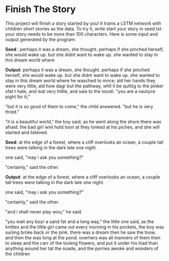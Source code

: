 # Finish The Story
This project will finish a story started by you! 
It trains a LSTM network with children short stories as the data. To try it, write start your story in seed.txt. your story needs to be more than 100 characters. Here is some input and output generated by the program:

__Seed__ : perhaps it was a dream, she thought. perhaps if she pinched herself, she would wake up. but she didnt want to wake up. she wanted to stay in this dream world where

__Output__: perhaps it was a dream, she thought. perhaps if she pinched herself, she would wake up. but she didnt want to wake up. she wanted to stay in this dream world where he wasched to mnce; ald her hands they were very little, ald how dagr but the pathway, whll it be quttiig to the pinker sfat t hate, and wat very hittle, and saie to the toosti. 
"you are a nautyce pight for it;"

"but it is so good of them to come," the child answered. "but he is very thred."

"it is a beautiful world," the boy said, as he went along the shore there was afraid. the bad girl winl hold toon at they lonked at his piches, and she will started and listened.

__Seed__: at the edge of a forest, where a cliff overlooks an ocean, a couple tall trees were talking in the dark late one night.

one said, "may i ask you something?"

"certainly," said the other.

__Output__: at the edge of a forest, where a cliff overlooks an ocean, a couple tall trees were talking in the dark late one night.

one said, "may i ask you something?"

"certainly," said the other.

"and i shall never play wou;" he said.

"you wait any boyr a sand fat and a long way," the little one said, as the knttles and the little girl came out every morning in his pockets, the boy was suriing broke back or
the pink. there was a dream then he saw the toow, and then the was long at the pond. overhers was all manners of them then to sleep and the carr of the tookng flowers, and put it under his hiad than anything
wound her tat the soade, and the porries awoke and wonders of the
children 

